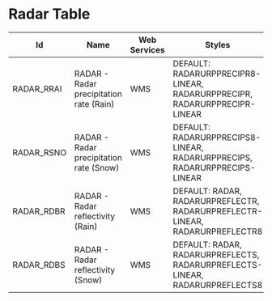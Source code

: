 # Radar Table

Id         | Name                                    | Web Services | Styles                                                                       | Notes
-----------|-----------------------------------------|--------------|------------------------------------------------------------------------------|------
RADAR_RRAI | RADAR - Radar precipitation rate (Rain) | WMS          | DEFAULT: RADARURPPRECIPR8-LINEAR, RADARURPPRECIPR, RADARURPPRECIPR-LINEAR    |      
RADAR_RSNO | RADAR - Radar precipitation rate (Snow) | WMS          | DEFAULT: RADARURPPRECIPS8-LINEAR, RADARURPPRECIPS, RADARURPPRECIPS-LINEAR    |      
RADAR_RDBR | RADAR - Radar reflectivity (Rain)       | WMS          | DEFAULT: RADAR, RADARURPREFLECTR, RADARURPREFLECTR-LINEAR, RADARURPREFLECTR8 |      
RADAR_RDBS | RADAR - Radar reflectivity (Snow)       | WMS          | DEFAULT: RADAR, RADARURPREFLECTS, RADARURPREFLECTS-LINEAR, RADARURPREFLECTS8 |      

